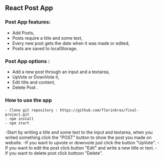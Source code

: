 
## React Post App

### Post App features:
 - Add Posts,
  - Posts require a title and some text,
  - Every new post gets the date when it was made or edited,
  - Posts are saved to localStorage.

### Post App options :
  - Add a new post through an input and a textarea,
  - UpVote or DownVote it,
  - Edit title and content,
   - Delete Post .

### How to use the app
    - Clone git repository : https://github.com/florinkras/final-project.git
    - npm install
    - npm start

  -Start by writing a title and some text to the input and textarea, when you writed something click the "POST" button to show the post you made on website.
  -If you want to upvote or downvote just click the button "UpVote".
  -If you want to edit the post click button "Edit" and write a new title or text.
  -If you want to delete post click buttoon "Delete".